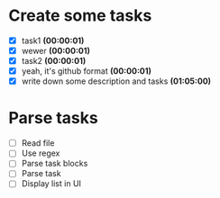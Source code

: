 # Create some tasks

- [x] task1 **(00:00:01)**
- [x] wewer **(00:00:01)**
- [x] task2 **(00:00:01)**
- [x] yeah, it's github format **(00:00:01)**
- [x] write down some description and tasks **(01:05:00)**

# Parse tasks

 - [ ] Read file
 - [ ] Use regex
 - [ ] Parse task blocks
 - [ ] Parse task 
 - [ ] Display list in UI
